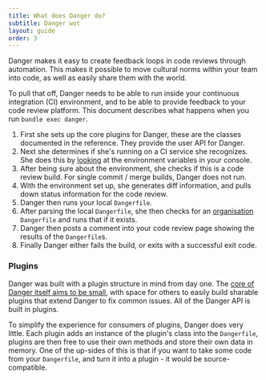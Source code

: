 ```yaml
---
title: What does Danger do?
subtitle: Danger wot
layout: guide
order: 3
---
```


Danger makes it easy to create feedback loops in code reviews through automation. This makes it possible to move cultural norms within your team into code, as well as easily share them with the world.

To pull that off, Danger needs to be able to run inside your continuous integration (CI) environment, and to be able to provide feedback to your code review platform. This document describes what happens when you run `bundle exec danger`.

1. First she sets up the core plugins for Danger, these are the classes documented in the reference. They provide the user API for Danger.
1. Next she determines if she's running on a CI service she recognizes. She does this by [looking][bitrise_example] at the environment variables in your console.
1. After being sure about the environment, she checks if this is a code review build. For single commit / merge builds, Danger does not run.
1. With the environment set up, she generates diff information, and pulls down status information for the code review.
1. Danger then runs your local `Dangerfile`.
1. After parsing the local `Dangerfile`, she then checks for an [organisation][multi_repos] `Dangerfile` and runs that if it exists.
1. Danger then posts a comment into your code review page showing the results of the `Dangerfile`s.
1. Finally Danger either fails the build, or exits with a successful exit code.

### Plugins

Danger was built with a plugin structure in mind from day one. The [core of Danger itself aims to be small][vision], with space for others to easily build sharable plugins that extend Danger to fix common issues. All of the Danger API is built in plugins.

To simplify the experience for consumers of plugins, Danger does very little. Each plugin adds an instance of the plugin's class into the `Dangerfile`, plugins are then free to use their own methods and store their own data in memory. One of the up-sides of this is that if you want to take some code from your `Dangerfile`, and turn it into a plugin - it would be source-compatible.

[multi_repos]: /guides/faq.html#i-want-to-run-danger-across-multiple-repos
[vision]: https://github.com/danger/danger/blob/master/VISION.md
[bitrise_example]: https://github.com/danger/danger/blob/e98dc7156268adcd132d114d02d7935375f42452/lib/danger/ci_source/bitrise.rb

